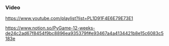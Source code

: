 ### Video

https://www.youtube.com/playlist?list=PL1D91F4E6E79E73E1


https://www.notion.so/PyGame-12-weeks-de24c2ad67f8454f9bc8896ea935379f#e93467a4a4134421b8e15c6083c5183e